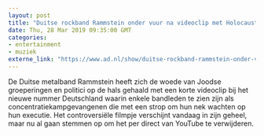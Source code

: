 ```yaml
---
layout: post
title: "Duitse rockband Rammstein onder vuur na videoclip met Holocaustverwijzingen"
date: Thu, 28 Mar 2019 09:35:00 GMT
categories: 
- entertainment 
- muziek 
externe_link: "https://www.ad.nl/show/duitse-rockband-rammstein-onder-vuur-na-videoclip-met-holocaustverwijzingen~a2419ebe/"
---
```


De Duitse metalband Rammstein heeft zich de woede van Joodse groeperingen en politici op de hals gehaald met een korte videoclip bij het nieuwe nummer Deutschland waarin enkele bandleden te zien zijn als concentratiekampgevangenen die met een strop om hun nek wachten op hun executie. Het controversiële filmpje verschijnt vandaag in zijn geheel, maar nu al gaan stemmen op om het per direct van YouTube te verwijderen.
